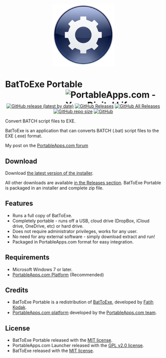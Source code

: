 <p align="center">
	<img src="./BatToExePortable/App/AppInfo/appicon_256.png" width="200" alt="BatToExe logo" title="BatToExe logo" />
</p>

# BatToExe Portable<a href="https://portableapps.com/"><img src="https://cdn.portableapps.com/portableapps.com_1546.png" width="309" height="45" alt="PortableApps.com - Your Digital Life, Anywhere" title="PortableApps.com - Your Digital Life, Anywhere" align="right"></a>

<p align="center">
	<a href="https://github.com/Makazzz/BatToExePortable/releases/latest"><img alt="GitHub release (latest by date)" src="https://img.shields.io/github/v/release/Makazzz/BatToExePortable?color=0cf&logo=**Choose**"></a>
	<a href="https://github.com/Makazzz/BatToExePortable/releases/latest"><img alt="GitHub Releases" src="https://img.shields.io/github/downloads/Makazzz/BatToExePortable/latest/total?color=blue"></a>
	<a href="https://github.com/Makazzz/BatToExePortable/releases"><img alt="GitHub All Releases" src="https://img.shields.io/github/downloads/Makazzz/BatToExePortable/total?color=0cf"></a>
	<a href="https://github.com/Makazzz/BatToExePortable"><img alt="GitHub repo size" src="https://img.shields.io/github/repo-size/Makazzz/BatToExePortable?color=blue"></a>
	<a href="https://raw.githubusercontent.com/Makazzz/BatToExePortable/master/LICENSE"><img alt="GitHub" src="https://img.shields.io/github/license/Makazzz/BatToExePortable?color=0cf"></a>
</p>

Convert BATCH script files to EXE.

BatToExe is an application that can converts BATCH (.bat) script files to the EXE (.exe) format.

My post on the [PortableApps.com forum](https://portableapps.com/node/61300)

## Download

Download [the latest version of the installer][D1].

All other downloads are available [in the Releases section][D2]. BatToExe Portable
is packaged in an installer and complete zip file.

[D1]: https://github.com/Makazzz/BatToExePortable/releases/latest
[D2]: https://github.com/Makazzz/BatToExePortable/releases

## Features

*	Runs a full copy of BatToExe.
*	Completely portable - runs off a USB, cloud drive (DropBox, iCloud drive, OneDrive, etc) or hard drive.
*	Does not require administrator privileges, works for any user.
*	No need for any external software - simply download extract and run!
*	Packaged in PortableApps.com format for easy integration.

## Requirements

*	Microsoft Windows 7 or later.
*	[PortableApps.com Platform](https://PortableApps.com/download) (Recommended)

## Credits

*	BatToExe Portable is a redistribution of [BatToExe](https://github.com/99fk/Bat-To-Exe-Converter-Downloader), developed by [Fatih Kodak](https://github.com/99fk).
*	[PortableApps.com platform](https://PortableApps.com/download) developed by the [PortableApps.com team](https://PortableApps.com).

## License

*	BatToExe Portable released with the [MIT license](https://raw.githubusercontent.com/Makazzz/BatToExePortable/master/LICENSE).
*	PortableApps.com Launcher released with the [GPL v2.0 license](https://raw.githubusercontent.com/Makazzz/BatToExePortable/master/BatToExePortable/Other/Source/LauncherLicense.txt).
*	BatToExe released with the [MIT license](https://raw.githubusercontent.com/Makazzz/BatToExePortable/master/BatToExePortable/Other/Source/license.txt).
